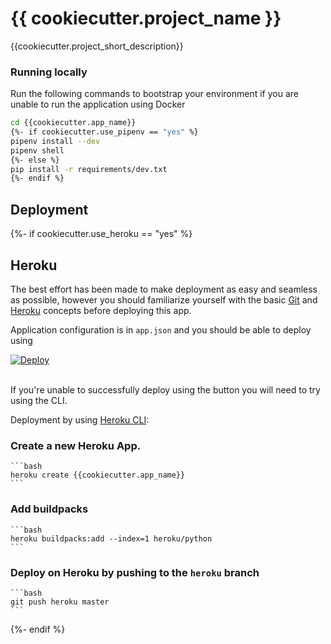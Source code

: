 # {{ cookiecutter.project_name }}

{{cookiecutter.project_short_description}}

### Running locally

Run the following commands to bootstrap your environment if you are unable to run the application using Docker

```bash
cd {{cookiecutter.app_name}}
{%- if cookiecutter.use_pipenv == "yes" %}
pipenv install --dev
pipenv shell
{%- else %}
pip install -r requirements/dev.txt
{%- endif %}

```

## Deployment

{%- if cookiecutter.use_heroku == "yes" %}

## Heroku

The best effort has been made to make deployment as easy and seamless as possible, however you should 
 familiarize yourself with the basic [Git](https://git-scm.com/) and [Heroku](https://heroku.com/) concepts before
  deploying this app. 

Application configuration is in `app.json` and you should be able to deploy using

<a href="https://heroku.com/deploy" style="display: block"><img src="https://www.herokucdn.com/deploy/button.svg" title="Deploy" alt="Deploy"></a>
    <br>

If you're unable to successfully deploy using the button you will need to try using the CLI.

Deployment by using [Heroku CLI](https://devcenter.heroku.com/articles/heroku-cli):

### Create a new Heroku App.

    ```bash
    heroku create {{cookiecutter.app_name}}
    ```

### Add buildpacks

    ```bash
    heroku buildpacks:add --index=1 heroku/python
    ```

### Deploy on Heroku by pushing to the `heroku` branch

    ```bash
    git push heroku master
    ```

{%- endif %}

